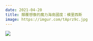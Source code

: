 ```yaml
---
date: 2021-04-20
title: 顛覆想像的魔力海島國度：模里西斯
image: https://imgur.com/tAprz9c.jpg
---
```


![](https://imgur.com/tAprz9c.jpg)